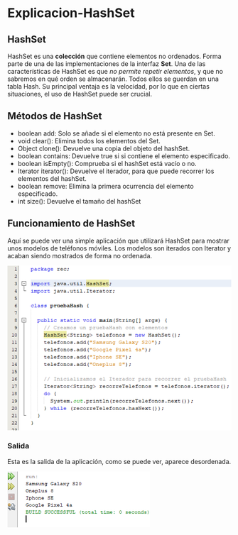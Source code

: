 # Explicacion-HashSet

## HashSet
HashSet es una **colección** que contiene elementos no ordenados. Forma parte de una de las implementaciones de la interfaz **Set**. Una de las características de HashSet es que *no permite repetir elementos*, y que no sabremos en qué orden se almacenarán. Todos ellos se guerdan en una tabla Hash. Su principal ventaja es la velocidad, por lo que en ciertas situaciones, el uso de HashSet puede ser crucial.

## Métodos de HashSet
* boolean add: Solo se añade si el elemento no está presente en Set.
* void clear(): Elimina todos los elementos del Set.
* Object clone(): Devuelve una copia del objeto del hashSet.
* boolean contains: Devuelve true si si contiene el elemento especificado.
* boolean isEmpty(): Comprueba si el hashSet está vacío o no.
* Iterator iterator(): Devuelve el iterador, para que puede recorrer los elementos del hashSet.
* boolean remove: Elimina la primera ocurrencia del elemento especificado.
* int size(): Devuelve el tamaño del hashSet

## Funcionamiento de HashSet
Aquí se puede ver una simple aplicación que utilizará HashSet para mostrar unos modelos de teléfonos móviles. Los modelos son iterados con Iterator y acaban siendo mostrados de forma no ordenada.

![hashcode](https://github.com/torrespedrob/Explicacion-HashSet/blob/master/hashcode.png)

### Salida
Esta es la salida de la aplicación, como se puede ver, aparece desordenada.

![hashrunning](https://github.com/torrespedrob/Explicacion-HashSet/blob/master/hashrunning.png)
